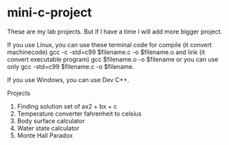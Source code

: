 # mini-c-project
These are my lab projects. But if I have a time I will add more bigger project.

If you use Linux, you can use these terminal code for compile (it convert machinecode) gcc -c -std=c99 $filename.c -o $filename.o and link (it convert executable program) gcc $filename.o -o $filename or you can use only gcc -std=c99 $filename.c -o $filename.

If you use Windows, you can use Dev C++.

Projects

1. Finding solution set of ax2 + bx + c
2. Temperature converter fahrenheit to celsius 
3. Body surface calculator
4. Water state calculator
5. Monte Hall Paradox
